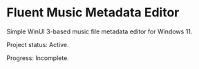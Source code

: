 # Fluent Music Metadata Editor

Simple WinUI 3-based music file metadata editor for Windows 11.

Project status: Active.

Progress: Incomplete.
